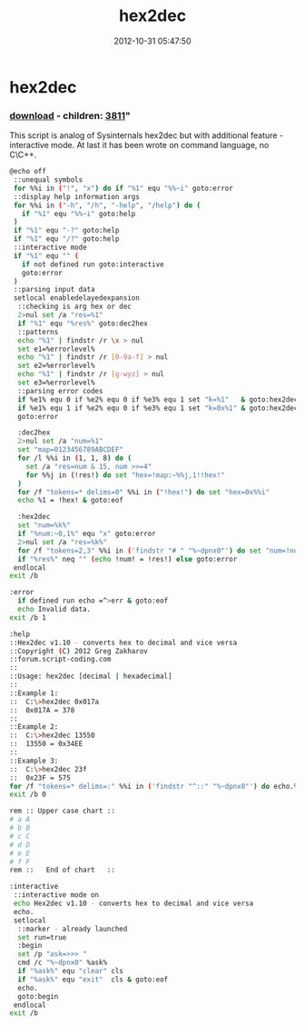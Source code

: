 ﻿---
pid:            3729
parent:         0
children:       3811
poster:         greg zakharov
title:          hex2dec
date:           2012-10-31 05:47:50
format:         bash
---

# hex2dec

### [download](3729.sh) - children: [3811](3811.md)"

This script is analog of Sysinternals hex2dec but with additional feature - interactive mode. At last it has been wrote on command language, no C\C++.

```bash
@echo off
 ::unequal symbols
 for %%i in ("!", "x") do if "%1" equ "%%~i" goto:error
 ::display help information args
 for %%i in ("-h", "/h", "-help", "/help") do (
   if "%1" equ "%%~i" goto:help
 )
 if "%1" equ "-?" goto:help
 if "%1" equ "/?" goto:help
 ::interactive mode
 if "%1" equ "" (
   if not defined run goto:interactive
   goto:error
 )
 ::parsing input data
 setlocal enabledelayedexpansion
  ::checking is arg hex or dec
  2>nul set /a "res=%1"
  if "%1" equ "%res%" goto:dec2hex
  ::patterns
  echo "%1" | findstr /r \x > nul
  set e1=%errorlevel%
  echo "%1" | findstr /r [0-9a-f] > nul
  set e2=%errorlevel%
  echo "%1" | findstr /r [g-wyz] > nul
  set e3=%errorlevel%
  ::parsing error codes
  if %e1% equ 0 if %e2% equ 0 if %e3% equ 1 set "k=%1"   & goto:hex2dec
  if %e1% equ 1 if %e2% equ 0 if %e3% equ 1 set "k=0x%1" & goto:hex2dec
  goto:error

  :dec2hex
  2>nul set /a "num=%1"
  set "map=0123456789ABCDEF"
  for /l %%i in (1, 1, 8) do (
    set /a "res=num & 15, num >>=4"
    for %%j in (!res!) do set "hex=!map:~%%j,1!!hex!"
  )
  for /f "tokens=* delims=0" %%i in ("!hex!") do set "hex=0x%%i"
  echo %1 = !hex! & goto:eof

  :hex2dec
  set "num=%k%"
  if "%num:~0,1%" equ "x" goto:error
  2>nul set /a "res=%k%"
  for /f "tokens=2,3" %%i in ('findstr "# " "%~dpnx0"') do set "num=!num:%%i=%%j!"
  if "%res%" neq "" (echo !num! = !res!) else goto:error
 endlocal
exit /b

:error
  if defined run echo =^>err & goto:eof
  echo Invalid data.
exit /b 1

:help
::Hex2dec v1.10 - converts hex to decimal and vice versa
::Copyright (C) 2012 Greg Zakharov
::forum.script-coding.com
::
::Usage: hex2dec [decimal | hexadecimal]
::
::Example 1:
::  C:\>hex2dec 0x017a
::  0x017A = 378
::
::Example 2:
::  C:\>hex2dec 13550
::  13550 = 0x34EE
::
::Example 3:
::  C:\>hex2dec 23f
::  0x23F = 575
for /f "tokens=* delims=:" %%i in ('findstr "^::" "%~dpnx0"') do echo.%%i
exit /b 0

rem :: Upper case chart ::
# a A
# b B
# c C
# d D
# e E
# f F
rem ::   End of chart   ::

:interactive
 ::interactive mode on
 echo Hex2dec v1.10 - converts hex to decimal and vice versa
 echo.
 setlocal
  ::marker - already launched
  set run=true
  :begin
  set /p "ask=>>> "
  cmd /c "%~dpnx0" %ask%
  if "%ask%" equ "clear" cls
  if "%ask%" equ "exit"  cls & goto:eof
  echo.
  goto:begin
 endlocal
exit /b
```
